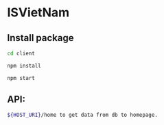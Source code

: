 # ISVietNam

## Install package
```bash
cd client
```

```bash
npm install 
```

```bash
npm start 
```

## API:
```bash
${HOST_URI}/home to get data from db to homepage.  
```
